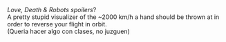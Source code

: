 *Love, Death & Robots spoilers*?\
A pretty stupid visualizer of the ~2000 km/h a hand should be thrown at in order to reverse your flight in orbit.\
(Queria hacer algo con clases, no juzguen)
